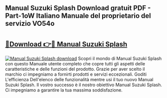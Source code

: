 ## Manual Suzuki Splash Download gratuit PDF - Part-1oW Italiano Manuale del proprietario del servizio VO54o

# <h2><a href="http://dfgezkr.blite.top/?on=Manual+Suzuki+Splash">🔗Download 👉🔴 Manual Suzuki Splash</a></h2>

[![Manual Suzuki Splash download](https://i.imgur.com/lujVjoI.png)](http://dfgezkr.blite.top/?on=Manual+Suzuki+Splash)
Scopri il mondo di Manual Suzuki Splash con questo Manuale utente completo che copre tutti gli aspetti delle caratteristiche e delle funzioni del prodotto. Grazie per aver scelto il marchio ci impegniamo a fornirti prodotti e servizi eccezionali. Goditi L'efficienza Dell'elenco delle funzionalità mentre usi il tuo nuovo Manual Suzuki Splash. Il vostro successo è il nostro obiettivo Manual Suzuki Splash. Ci impegniamo a garantire la tua massima soddisfazione.
